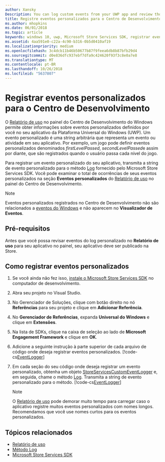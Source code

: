 ```yaml
---
author: Xansky
Description: You can log custom events from your UWP app and review those events in the Usage report on the Windows Dev Center dashboard.
title: Registre eventos personalizados para o Centro de Desenvolvimento
ms.author: mhopkins
ms.date: 06/01/2018
ms.topic: article
keywords: windows 10, uwp, Microsoft Store Services SDK, registrar eventos
ms.assetid: 4aa591e0-c22a-4c90-b316-0b5d0410af19
ms.localizationpriority: medium
ms.openlocfilehash: 3c4dcb11b46b50677b87f9feea6db8b87bfb29d4
ms.sourcegitcommit: d0e836dfc937ebf7dfa9c424620f93f3c8e0a7e8
ms.translationtype: MT
ms.contentlocale: pt-BR
ms.lasthandoff: 10/26/2018
ms.locfileid: "5637807"
---
```

# <a name="log-custom-events-for-dev-center"></a>Registrar eventos personalizados para o Centro de Desenvolvimento

O [Relatório de uso](https://msdn.microsoft.com/windows/uwp/publish/usage-report) no painel do Centro de Desenvolvimento do Windows permite obter informações sobre eventos personalizados definidos por você no seu aplicativo da Plataforma Universal do Windows (UWP). Um evento personalizado é uma string arbitrária que representa um evento ou atividade em seu aplicativo. Por exemplo, um jogo pode definir eventos personalizados denominados *firstLevelPassed*, *secondLevelPassed*e assim por diante, que são registrados quando o usuário passa cada nível do jogo.

Para registrar um evento personalizado do seu aplicativo, transmita a string de evento personalizado para o método [Log](https://docs.microsoft.com/uwp/api/microsoft.services.store.engagement.storeservicescustomeventlogger.log) fornecido pelo Microsoft Store Services SDK. Você pode examinar o total de ocorrências de seus eventos personalizados na seção **Eventos personalizados** do [Relatório de uso](https://msdn.microsoft.com/windows/uwp/publish/usage-report) no painel do Centro de Desenvolvimento.

> [!NOTE]
> Eventos personalizados registrados no Centro de Desenvolvimento não são relacionados a [eventos do Windows](https://msdn.microsoft.com/library/windows/desktop/aa964766.aspx) e não aparecem no **Visualizador de Eventos**.

## <a name="prerequisites"></a>Pré-requisitos

Antes que você possa revisar eventos do log personalizado no **Relatório de uso** para seu aplicativo no painel, seu aplicativo deve ser publicado na Store.

## <a name="how-to-log-custom-events"></a>Como registrar eventos personalizados

1. Se você ainda não fez isso, [instale o Microsoft Store Services SDK](microsoft-store-services-sdk.md#install-the-sdk) no computador de desenvolvimento.

2. Abra seu projeto no Visual Studio.

3. No Gerenciador de Soluções, clique com botão direito no nó **Referências** para seu projeto e clique em **Adicionar Referência**.

4. No **Gerenciador de Referências**, expanda **Universal do Windows** e clique em **Extensões**.

5. Na lista de SDKs, clique na caixa de seleção ao lado de **Microsoft Engagement Framework** e clique em **OK**.

6. Adicione a seguinte instrução à parte superior de cada arquivo de código onde deseja registrar eventos personalizados.
    [!code-cs[EventLogger](./code/StoreSDKSamples/cs/LogEvents.cs#EngagementNamespace)]

7. Em cada seção do seu código onde deseja registrar um evento personalizado, obtenha um objeto [StoreServicesCustomEventLogger](https://docs.microsoft.com/uwp/api/microsoft.services.store.engagement.storeservicescustomeventlogger.log) e, em seguida, chame o método [Log](https://docs.microsoft.com/uwp/api/microsoft.services.store.engagement.storeservicescustomeventlogger.log). Transmita a string de evento personalizado para o método.
    [!code-cs[EventLogger](./code/StoreSDKSamples/cs/LogEvents.cs#Log)]

    > [!NOTE]
    > O [Relatório de uso](https://msdn.microsoft.com/windows/uwp/publish/usage-report) pode demorar muito tempo para carregar caso o aplicativo registre muitos eventos personalizados com nomes longos. Recomendamos que você use nomes curtos para os eventos personalizados. 

## <a name="related-topics"></a>Tópicos relacionados

* [Relatório de uso](https://msdn.microsoft.com/windows/uwp/publish/usage-report)
* [Método Log](https://docs.microsoft.com/uwp/api/microsoft.services.store.engagement.storeservicescustomeventlogger.log)
* [Microsoft Store Services SDK](https://msdn.microsoft.com/windows/uwp/monetize/microsoft-store-services-sdk)
